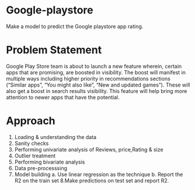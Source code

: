 # Google-playstore
Make a model to predict the Google playstore app rating.
# Problem Statement
Google Play Store team is about to launch a new feature wherein, certain apps that are promising, are boosted in visibility. The boost will manifest in multiple ways including higher priority in recommendations sections (“Similar apps”, “You might also like”, “New and updated games”). These will also get a boost in search results visibility.  This feature will help bring more attention to newer apps that have the potential.
# Approach
1. Loading & understanding the data
2. Sanity checks
3. Performing univariate analysis of Reviews, price,Rating & size
4. Outlier treatment
5. Performing bivariate analysis
6. Data pre-processsing
7. Model building
   a. Use linear regression as the technique
   b. Report the R2 on the train set
8.Make predictions on test set and report R2.
